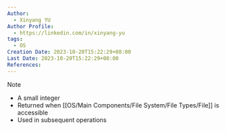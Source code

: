 ```yaml
---
Author:
  - Xinyang YU
Author Profile:
  - https://linkedin.com/in/xinyang-yu
tags:
  - OS
Creation Date: 2023-10-20T15:22:29+08:00
Last Date: 2023-10-20T15:22:29+08:00
References:
---
```

>[!note]
>- A small integer
>- Returned when [[OS/Main Components/File System/File Types/File]] is accessible
>- Used in subsequent operations